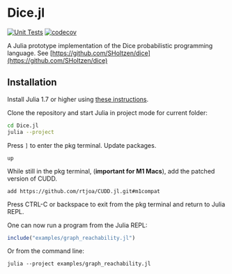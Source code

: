 # Dice.jl

[![Unit Tests](https://github.com/Juice-jl/Dice.jl/workflows/Unit%20Tests/badge.svg)](https://github.com/Juice-jl/Dice.jl/actions?query=workflow%3A%22Unit+Tests%22+branch%3Amain)  [![codecov](https://codecov.io/gh/Juice-jl/Dice.jl/branch/main/graph/badge.svg)](https://codecov.io/gh/Juice-jl/Dice.jl)

A Julia prototype implementation of the Dice probabilistic programming language.
See [https://github.com/SHoltzen/dice](https://github.com/SHoltzen/dice)


## Installation

Install Julia 1.7 or higher using [these instructions](https://julialang.org/downloads/platform/).

Clone the repository and start Julia in project mode for current folder:
```bash
cd Dice.jl
julia --project
```

Press `]` to enter the pkg terminal. Update packages. 
```
up
```

While still in the pkg terminal, (**important for M1 Macs**), add the patched version of CUDD.
```
add https://github.com/rtjoa/CUDD.jl.git#m1compat
```

Press CTRL-C or backspace to exit from the pkg terminal and return to Julia REPL.

One can now run a program from the Julia REPL:
```julia
include("examples/graph_reachability.jl")
```

Or from the command line:
```
julia --project examples/graph_reachability.jl
```
